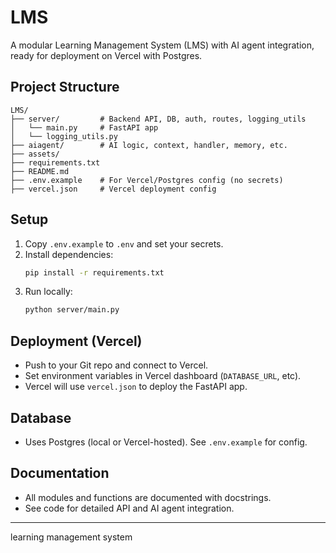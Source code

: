 # LMS

A modular Learning Management System (LMS) with AI agent integration, ready for deployment on Vercel with Postgres.

## Project Structure

```
LMS/
├── server/         # Backend API, DB, auth, routes, logging_utils
│   └── main.py     # FastAPI app
│   └── logging_utils.py
├── aiagent/        # AI logic, context, handler, memory, etc.
├── assets/
├── requirements.txt
├── README.md
├── .env.example    # For Vercel/Postgres config (no secrets)
├── vercel.json     # Vercel deployment config
```

## Setup
1. Copy `.env.example` to `.env` and set your secrets.
2. Install dependencies:
   ```sh
   pip install -r requirements.txt
   ```
3. Run locally:
   ```sh
   python server/main.py
   ```

## Deployment (Vercel)
- Push to your Git repo and connect to Vercel.
- Set environment variables in Vercel dashboard (`DATABASE_URL`, etc).
- Vercel will use `vercel.json` to deploy the FastAPI app.

## Database
- Uses Postgres (local or Vercel-hosted). See `.env.example` for config.

## Documentation
- All modules and functions are documented with docstrings.
- See code for detailed API and AI agent integration.

---
learning management system
